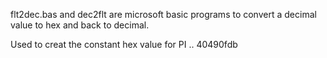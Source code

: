 flt2dec.bas and dec2flt are microsoft basic
programs to convert a decimal value to hex and
back to decimal.

Used to creat the constant hex value for PI ..  40490fdb


